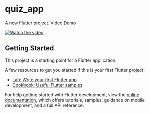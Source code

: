 # quiz_app

A new Flutter project. Video Demo

[![Watch the video](https://img.youtube.com/vi/uYjlizcMo3Y/0.jpg)](https://www.youtube.com/watch?v=uYjlizcMo3Y)

## Getting Started

This project is a starting point for a Flutter application.

A few resources to get you started if this is your first Flutter project:

- [Lab: Write your first Flutter app](https://docs.flutter.dev/get-started/codelab)
- [Cookbook: Useful Flutter samples](https://docs.flutter.dev/cookbook)

For help getting started with Flutter development, view the
[online documentation](https://docs.flutter.dev/), which offers tutorials,
samples, guidance on mobile development, and a full API reference.
